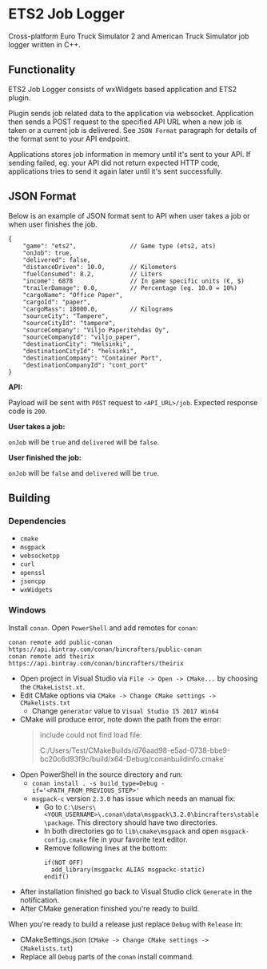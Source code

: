 # ETS2 Job Logger

Cross-platform Euro Truck Simulator 2 and American Truck Simulator job logger
written in C++.

## Functionality

ETS2 Job Logger consists of wxWidgets based application and ETS2 plugin.

Plugin sends job related data to the application via websocket. Application then
sends a POST request to the specified API URL when a new job is taken or a
current job is delivered. See `JSON Format` paragraph for details of the format
sent to your API endpoint.

Applications stores job information in memory until it's sent to your API. If
sending failed, eg. your API did not return expected HTTP code, applications
tries to send it again later until it's sent successfully.

## JSON Format

Below is an example of JSON format sent to API when user takes a job or when
user finishes the job.

```
{
    "game": "ets2",               // Game type (ets2, ats)
    "onJob": true,
    "delivered": false,
    "distanceDriven": 10.0,       // Kilometers
    "fuelConsumed": 8.2,          // Liters
    "income": 6878                // In game specific units (€, $)
    "trailerDamage": 0.0,         // Percentage (eg. 10.0 = 10%)
    "cargoName": "Office Paper",
    "cargoId": "paper",
    "cargoMass": 18000.0,         // Kilograms
    "sourceCity": "Tampere",
    "sourceCityId": "tampere",
    "sourceCompany": "Viljo Paperitehdas Oy",
    "sourceCompanyId": "viljo_paper",
    "destinationCity": "Helsinki",
    "destinationCityId": "helsinki",
    "destinationCompany": "Container Port",
    "destinationCompanyId": "cont_port"
}
```

**API:**

Payload will be sent with `POST` request to `<API_URL>/job`. Expected response
code is `200`.

**User takes a job:**

`onJob` will be `true` and `delivered` will be `false`.

**User finished the job:**

`onJob` will be `false` and `delivered` will be `true`.

## Building

### Dependencies

- `cmake`
- `msgpack`
- `websocketpp`
- `curl`
- `openssl`
- `jsoncpp`
- `wxWidgets`

### Windows

Install `conan`. Open `PowerShell` and add remotes for `conan`:

```
conan remote add public-conan https://api.bintray.com/conan/bincrafters/public-conan
conan remote add theirix https://api.bintray.com/conan/bincrafters/theirix
```

- Open project in Visual Studio via `File -> Open -> CMake...` by choosing the
  `CMakeListst.xt`.
- Edit CMake options via `CMake -> Change CMake settings -> CMakelists.txt`
  - Change `generator` value to `Visual Studio 15 2017 Win64`
- CMake will produce error, note down the path from the error:
  > include could not find load file:
  >
  > C:/Users/Test/CMakeBuilds/d76aad98-e5ad-0738-bbe9-bc20c6d93f9c/build/x64-Debug/conanbuildinfo.cmake`
- Open PowerShell in the source directory and run:
  - `conan install . -s build_type=Debug -if='<PATH_FROM_PREVIOUS_STEP>'`
  - `msgpack-c` version `2.3.0` has issue which needs an manual fix:
    - Go to `C:\Users\<YOUR_USERNAME>\.conan\data\msgpack\3.2.0\bincrafters\stable\package`.
      This directory should have two directories.
    - In both directories go to `lib\cmake\msgpack`
      and open `msgpack-config.cmake` file in your favorite text editor.
    - Remove following lines at the bottom:
      ```
      if(NOT OFF)
        add_library(msgpackc ALIAS msgpackc-static)
      endif()
      ```
- After installation finished go back to Visual Studio click `Generate` in the
  notification.
- After CMake generation finished you're ready to build.

When you're ready to build a release just replace `Debug` with `Release` in:
- CMakeSettings.json (`CMake -> Change CMake settings -> CMakelists.txt`)
- Replace all `Debug` parts of the `conan` install command.

